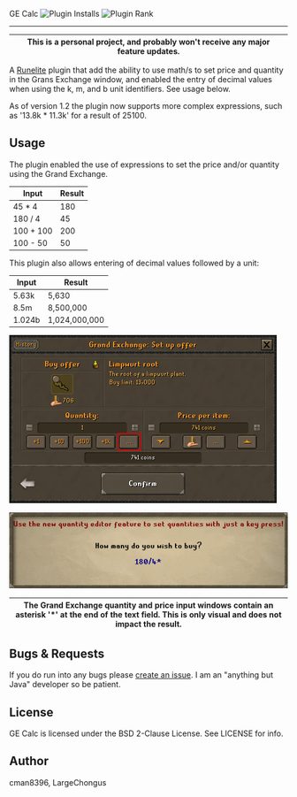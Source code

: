 GE Calc ![Plugin Installs](https://img.shields.io/endpoint?url=https://i.pluginhub.info/shields/installs/plugin/gecalc) ![Plugin Rank](https://img.shields.io/endpoint?url=https://i.pluginhub.info/shields/rank/plugin/gecalc)

------
| This is a personal project, and probably won't receive any major feature updates.
| --- |



A [Runelite](https://github.com/runelite/runelite) plugin that add the ability to use math/s to set price and quantity in the Grans Exchange window, and enabled the entry of decimal values when using the k, m, and b unit identifiers. See usage below.

As of version 1.2 the plugin now supports more complex expressions, such as '13.8k * 11.3k' for a result of 25100.

Usage
------
The plugin enabled the use of expressions to set the price and/or quantity using the Grand Exchange.

| Input  | Result |
| ------------- | ------------- |
| 45 * 4  | 180  |
| 180 / 4  | 45  |
| 100 + 100  | 200  |
| 100 - 50  | 50  |

This plugin also allows entering of decimal values followed by a unit:

| Input  | Result |
| ------------- | ------------- |
| 5.63k  | 5,630  |
| 8.5m  | 8,500,000  |
| 1.024b  | 1,024,000,000  |


![GE Dialog](assets/panel.png "GE Dialog")

![Value Entry](assets/entry.png "Value Entry")

| The Grand Exchange quantity and price input windows contain an asterisk '*' at the end of the text field. This is only visual and does not impact the result.
| --- |

Bugs & Requests
-------
If you do run into any bugs please [create an issue](https://github.com/cman8396/GECalc/issues/new). I am an "anything but Java" developer so be patient.

License
-------
GE Calc is licensed under the BSD 2-Clause License. See LICENSE for info.

Author
------
cman8396, LargeChongus
